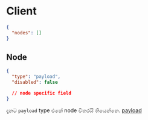 # Client

```json
{
  "nodes": []
}
```

## Node

```json
{
  "type": "payload",
  "disabled": false

  // node specific field
}
```

දැනට `payload` type එකේ node විතරයි තියෙන්නෙ. [payload](./server-nodes/payload.md)
